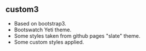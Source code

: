 custom3
-------

* Based on bootstrap3.
* Bootswatch Yeti theme.
* Some styles taken from github pages "slate" theme.
* Some custom styles applied.
